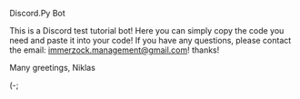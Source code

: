 Discord.Py Bot

This is a Discord test tutorial bot!
Here you can simply copy the code you need and paste it into your code! 
If you have any questions, please contact the email: immerzock.management@gmail.com! 
thanks!

Many greetings,
Niklas

(-;
